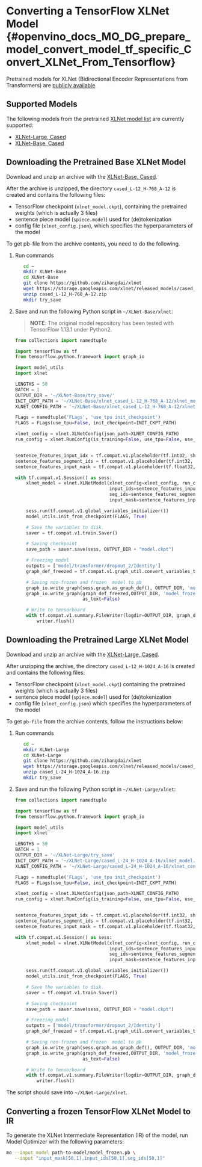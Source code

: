 # Converting a TensorFlow XLNet Model {#openvino_docs_MO_DG_prepare_model_convert_model_tf_specific_Convert_XLNet_From_Tensorflow}

Pretrained models for XLNet (Bidirectional Encoder Representations from Transformers) are
[publicly available](https://github.com/zihangdai/xlnet).

## Supported Models

The following models from the pretrained [XLNet model list](https://github.com/zihangdai/xlnet#pre-trained-models) are currently supported:

* [XLNet-Large, Cased](https://storage.googleapis.com/xlnet/released_models/cased_L-24_H-1024_A-16.zip)
* [XLNet-Base, Cased](https://storage.googleapis.com/xlnet/released_models/cased_L-12_H-768_A-12.zip)

## Downloading the Pretrained Base XLNet Model

Download and unzip an archive with the [XLNet-Base, Cased](https://storage.googleapis.com/xlnet/released_models/cased_L-12_H-768_A-12.zip).

After the archive is unzipped, the directory `cased_L-12_H-768_A-12` is created and contains the following files:
* TensorFlow checkpoint (`xlnet_model.ckpt`), containing the pretrained weights (which is actually 3 files)
* sentence piece model (`spiece.model`) used for (de)tokenization
* config file (`xlnet_config.json`), which specifies the hyperparameters of the model

To get pb-file from the archive contents, you need to do the following.

1. Run commands

   ```sh
      cd ~
      mkdir XLNet-Base
      cd XLNet-Base
      git clone https://github.com/zihangdai/xlnet
      wget https://storage.googleapis.com/xlnet/released_models/cased_L-12_H-768_A-12.zip
      unzip cased_L-12_H-768_A-12.zip
      mkdir try_save
   ```



2. Save and run the following Python script in `~/XLNet-Base/xlnet`:

   > **NOTE**: The original model repository has been tested with TensorFlow 1.13.1 under Python2.

   ```python
   from collections import namedtuple
   
   import tensorflow as tf
   from tensorflow.python.framework import graph_io
   
   import model_utils
   import xlnet

   LENGTHS = 50
   BATCH = 1
   OUTPUT_DIR = '~/XLNet-Base/try_save/'
   INIT_CKPT_PATH = '~/XLNet-Base/xlnet_cased_L-12_H-768_A-12/xlnet_model.ckpt'
   XLNET_CONFIG_PATH = '~/XLNet-Base/xlnet_cased_L-12_H-768_A-12/xlnet_config.json'
   
   FLags = namedtuple('FLags', 'use_tpu init_checkpoint')
   FLAGS = FLags(use_tpu=False, init_checkpoint=INIT_CKPT_PATH)
   
   xlnet_config = xlnet.XLNetConfig(json_path=XLNET_CONFIG_PATH)
   run_config = xlnet.RunConfig(is_training=False, use_tpu=False, use_bfloat16=False, dropout=0.1, dropatt=0.1,)
   
   
   sentence_features_input_idx = tf.compat.v1.placeholder(tf.int32, shape=[LENGTHS, BATCH], name='input_ids')
   sentence_features_segment_ids = tf.compat.v1.placeholder(tf.int32, shape=[LENGTHS, BATCH], name='seg_ids')
   sentence_features_input_mask = tf.compat.v1.placeholder(tf.float32, shape=[LENGTHS, BATCH], name='input_mask')
   
   with tf.compat.v1.Session() as sess:
       xlnet_model = xlnet.XLNetModel(xlnet_config=xlnet_config, run_config=run_config,
                                      input_ids=sentence_features_input_idx,
                                      seg_ids=sentence_features_segment_ids,
                                      input_mask=sentence_features_input_mask)
   
       sess.run(tf.compat.v1.global_variables_initializer())
       model_utils.init_from_checkpoint(FLAGS, True)
   
       # Save the variables to disk.
       saver = tf.compat.v1.train.Saver()
   
       # Saving checkpoint
       save_path = saver.save(sess, OUTPUT_DIR + "model.ckpt")
   
       # Freezing model
       outputs = ['model/transformer/dropout_2/Identity']
       graph_def_freezed = tf.compat.v1.graph_util.convert_variables_to_constants(sess, sess.graph.as_graph_def(), outputs)
   
       # Saving non-frozen and frozen  model to pb
       graph_io.write_graph(sess.graph.as_graph_def(), OUTPUT_DIR, 'model.pb', as_text=False)
       graph_io.write_graph(graph_def_freezed,OUTPUT_DIR, 'model_frozen.pb',
                            as_text=False)
   
       # Write to tensorboard
       with tf.compat.v1.summary.FileWriter(logdir=OUTPUT_DIR, graph_def=graph_def_freezed) as writer:
           writer.flush()
   ```

## Downloading the Pretrained Large XLNet Model

Download and unzip an archive with the [XLNet-Large, Cased](https://storage.googleapis.com/xlnet/released_models/cased_L-24_H-1024_A-16.zip).

After unzipping the archive, the directory `cased_L-12_H-1024_A-16` is created and contains the following files:

* TensorFlow checkpoint (`xlnet_model.ckpt`) containing the pretrained weights (which is actually 3 files)
* sentence piece model (`spiece.model`) used for (de)tokenization
* config file (`xlnet_config.json`) which specifies the hyperparameters of the model

To get `pb-file` from the archive contents, follow the instructions below:

1. Run commands

   ```sh
      cd ~
      mkdir XLNet-Large
      cd XLNet-Large
      git clone https://github.com/zihangdai/xlnet
      wget https://storage.googleapis.com/xlnet/released_models/cased_L-24_H-1024_A-16.zip
      unzip cased_L-24_H-1024_A-16.zip
      mkdir try_save
   ```

2. Save and run the following Python script in `~/XLNet-Large/xlnet`:

   ```python
   from collections import namedtuple
   
   import tensorflow as tf
   from tensorflow.python.framework import graph_io
   
   import model_utils
   import xlnet
   
   LENGTHS = 50
   BATCH = 1
   OUTPUT_DIR = '~/XLNet-Large/try_save'
   INIT_CKPT_PATH = '~/XLNet-Large/cased_L-24_H-1024_A-16/xlnet_model.ckpt'
   XLNET_CONFIG_PATH = '~/XLNet-Large/cased_L-24_H-1024_A-16/xlnet_config.json'
   
   FLags = namedtuple('FLags', 'use_tpu init_checkpoint')
   FLAGS = FLags(use_tpu=False, init_checkpoint=INIT_CKPT_PATH)
   
   xlnet_config = xlnet.XLNetConfig(json_path=XLNET_CONFIG_PATH)
   run_config = xlnet.RunConfig(is_training=False, use_tpu=False, use_bfloat16=False, dropout=0.1, dropatt=0.1,)
   
   
   sentence_features_input_idx = tf.compat.v1.placeholder(tf.int32, shape=[LENGTHS, BATCH], name='input_ids')
   sentence_features_segment_ids = tf.compat.v1.placeholder(tf.int32, shape=[LENGTHS, BATCH], name='seg_ids')
   sentence_features_input_mask = tf.compat.v1.placeholder(tf.float32, shape=[LENGTHS, BATCH], name='input_mask')
   
   with tf.compat.v1.Session() as sess:
       xlnet_model = xlnet.XLNetModel(xlnet_config=xlnet_config, run_config=run_config,
                                      input_ids=sentence_features_input_idx,
                                      seg_ids=sentence_features_segment_ids,
                                      input_mask=sentence_features_input_mask)
   
       sess.run(tf.compat.v1.global_variables_initializer())
       model_utils.init_from_checkpoint(FLAGS, True)
   
       # Save the variables to disk.
       saver = tf.compat.v1.train.Saver()
   
       # Saving checkpoint
       save_path = saver.save(sess, OUTPUT_DIR + "model.ckpt")
   
       # Freezing model
       outputs = ['model/transformer/dropout_2/Identity']
       graph_def_freezed = tf.compat.v1.graph_util.convert_variables_to_constants(sess, sess.graph.as_graph_def(), outputs)
   
       # Saving non-frozen and frozen  model to pb
       graph_io.write_graph(sess.graph.as_graph_def(), OUTPUT_DIR, 'model.pb', as_text=False)
       graph_io.write_graph(graph_def_freezed,OUTPUT_DIR, 'model_frozen.pb',
                            as_text=False)
   
       # Write to tensorboard
       with tf.compat.v1.summary.FileWriter(logdir=OUTPUT_DIR, graph_def=graph_def_freezed) as writer:
           writer.flush()
   ```


The script should save into `~/XLNet-Large/xlnet`.

## Converting a frozen TensorFlow XLNet Model to IR

To generate the XLNet Intermediate Representation (IR) of the model, run Model Optimizer with the following parameters:

```sh
mo --input_model path-to-model/model_frozen.pb \
   --input "input_mask[50,1],input_ids[50,1],seg_ids[50,1]"
```

